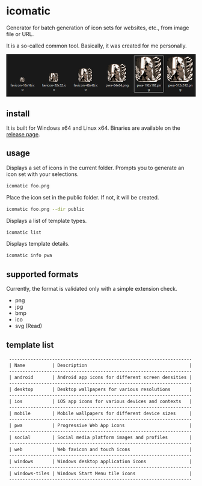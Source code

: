 # icomatic

Generator for batch generation of icon sets for websites, etc., from image file or URL.

It is a so-called common tool. Basically, it was created for me personally.

![demo](/docs/images/demo.png)

## install

It is built for Windows x64 and Linux x64.
Binaries are available on the [release page](https://github.com/kawana77b/icomatic/releases).

## usage

Displays a set of icons in the current folder. Prompts you to generate an icon set with your selections.

```bash
icomatic foo.png
```

Place the icon set in the public folder. If not, it will be created.

```bash
icomatic foo.png --dir public
```

Displays a list of template types.

```bash
icomatic list
```

Displays template details.

```bash
icomatic info pwa
```

## supported formats

Currently, the format is validated only with a simple extension check.

- png
- jpg
- bmp
- ico
- svg (Read)

## template list

```
 --------------------------------------------------------------------
 | Name          | Description                                      |
 --------------------------------------------------------------------
 | android       | Android app icons for different screen densities |
 --------------------------------------------------------------------
 | desktop       | Desktop wallpapers for various resolutions       |
 --------------------------------------------------------------------
 | ios           | iOS app icons for various devices and contexts   |
 --------------------------------------------------------------------
 | mobile        | Mobile wallpapers for different device sizes     |
 --------------------------------------------------------------------
 | pwa           | Progressive Web App icons                        |
 --------------------------------------------------------------------
 | social        | Social media platform images and profiles        |
 --------------------------------------------------------------------
 | web           | Web favicon and touch icons                      |
 --------------------------------------------------------------------
 | windows       | Windows desktop application icons                |
 --------------------------------------------------------------------
 | windows-tiles | Windows Start Menu tile icons                    |
 --------------------------------------------------------------------
```
